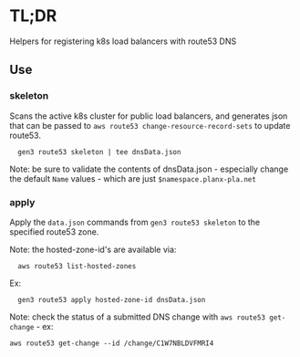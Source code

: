 # TL;DR

Helpers for registering k8s load balancers with route53 DNS

## Use

### skeleton

Scans the active k8s cluster for public load balancers, and
generates json that can be passed to `aws route53 change-resource-record-sets`
to update route53.

```
  gen3 route53 skeleton | tee dnsData.json
```

Note: be sure to validate the contents of dnsData.json -
especially change the default `Name` values - which are
just `$namespace.planx-pla.net`

### apply

Apply the `data.json` commands from `gen3 route53 skeleton` to
the specified route53 zone.

Note: the hosted-zone-id's are available via:
```
  aws route53 list-hosted-zones
```

Ex:
```
  gen3 route53 apply hosted-zone-id dnsData.json
```

Note: check the status of a submitted DNS change with `aws route53 get-change` - ex:
```
aws route53 get-change --id /change/C1W7NBLDVFMRI4
```
